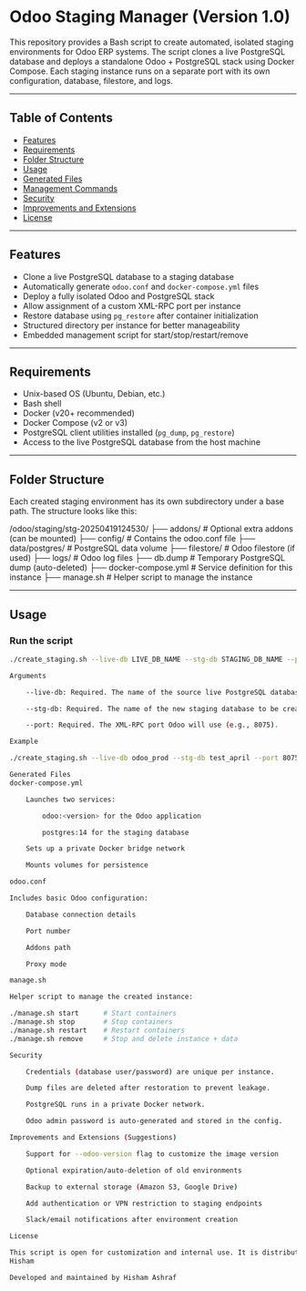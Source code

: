 # Odoo Staging Manager (Version 1.0)

This repository provides a Bash script to create automated, isolated staging environments for Odoo ERP systems. The script clones a live PostgreSQL database and deploys a standalone Odoo + PostgreSQL stack using Docker Compose. Each staging instance runs on a separate port with its own configuration, database, filestore, and logs.

---

## Table of Contents

- [Features](#features)
- [Requirements](#requirements)
- [Folder Structure](#folder-structure)
- [Usage](#usage)
- [Generated Files](#generated-files)
- [Management Commands](#management-commands)
- [Security](#security)
- [Improvements and Extensions](#improvements-and-extensions)
- [License](#license)

---

## Features

- Clone a live PostgreSQL database to a staging database
- Automatically generate `odoo.conf` and `docker-compose.yml` files
- Deploy a fully isolated Odoo and PostgreSQL stack
- Allow assignment of a custom XML-RPC port per instance
- Restore database using `pg_restore` after container initialization
- Structured directory per instance for better manageability
- Embedded management script for start/stop/restart/remove

---

## Requirements

- Unix-based OS (Ubuntu, Debian, etc.)
- Bash shell
- Docker (v20+ recommended)
- Docker Compose (v2 or v3)
- PostgreSQL client utilities installed (`pg_dump`, `pg_restore`)
- Access to the live PostgreSQL database from the host machine

---

## Folder Structure

Each created staging environment has its own subdirectory under a base path. The structure looks like this:

/odoo/staging/stg-20250419124530/ ├── addons/ # Optional extra addons (can be mounted) ├── config/ # Contains the odoo.conf file ├── data/postgres/ # PostgreSQL data volume ├── filestore/ # Odoo filestore (if used) ├── logs/ # Odoo log files ├── db.dump # Temporary PostgreSQL dump (auto-deleted) ├── docker-compose.yml # Service definition for this instance ├── manage.sh # Helper script to manage the instance


---

## Usage

### Run the script

```bash
./create_staging.sh --live-db LIVE_DB_NAME --stg-db STAGING_DB_NAME --port PORT

Arguments

    --live-db: Required. The name of the source live PostgreSQL database.

    --stg-db: Required. The name of the new staging database to be created.

    --port: Required. The XML-RPC port Odoo will use (e.g., 8075).

Example

./create_staging.sh --live-db odoo_prod --stg-db test_april --port 8075

Generated Files
docker-compose.yml

    Launches two services:

        odoo:<version> for the Odoo application

        postgres:14 for the staging database

    Sets up a private Docker bridge network

    Mounts volumes for persistence

odoo.conf

Includes basic Odoo configuration:

    Database connection details

    Port number

    Addons path

    Proxy mode

manage.sh

Helper script to manage the created instance:

./manage.sh start      # Start containers
./manage.sh stop       # Stop containers
./manage.sh restart    # Restart containers
./manage.sh remove     # Stop and delete instance + data

Security

    Credentials (database user/password) are unique per instance.

    Dump files are deleted after restoration to prevent leakage.

    PostgreSQL runs in a private Docker network.

    Odoo admin password is auto-generated and stored in the config.

Improvements and Extensions (Suggestions)

    Support for --odoo-version flag to customize the image version

    Optional expiration/auto-deletion of old environments

    Backup to external storage (Amazon S3, Google Drive)

    Add authentication or VPN restriction to staging endpoints

    Slack/email notifications after environment creation

License

This script is open for customization and internal use. It is distributed without any warranty. Use at your own risk.
Hisham

Developed and maintained by Hisham Ashraf
